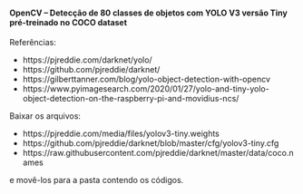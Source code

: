 <h4>OpenCV – Detecção de 80 classes de objetos com YOLO V3 versão Tiny pré-treinado no COCO dataset</h4>

<p>Referências: </p>

<ul>
<li>https://pjreddie.com/darknet/yolo/</li>
<li>https://github.com/pjreddie/darknet/</li>
<li>https://gilberttanner.com/blog/yolo-object-detection-with-opencv</li>
<li>https://www.pyimagesearch.com/2020/01/27/yolo-and-tiny-yolo-object-detection-on-the-raspberry-pi-and-movidius-ncs/</li>
</ul>


<p>Baixar os arquivos: </p>

<ul>
<li>https://pjreddie.com/media/files/yolov3-tiny.weights</li>
<li>https://github.com/pjreddie/darknet/blob/master/cfg/yolov3-tiny.cfg</li>
<li>https://raw.githubusercontent.com/pjreddie/darknet/master/data/coco.names</li>
</ul>

<p>e movê-los para a pasta contendo os códigos.</p>


